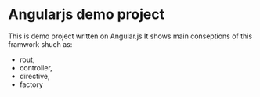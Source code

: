 Angularjs demo project
===

This is demo project written on Angular.js
It shows main conseptions of this framwork shuch as:
- rout,
- controller,
- directive,
- factory

